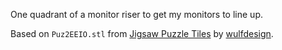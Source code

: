 One quadrant of a monitor riser to get my monitors to line up.

Based on `Puz2EEIO.stl` from [Jigsaw Puzzle Tiles](http://www.thingiverse.com/thing:3652/) by [wulfdesign](http://wulfdesign.blogspot.com/).
